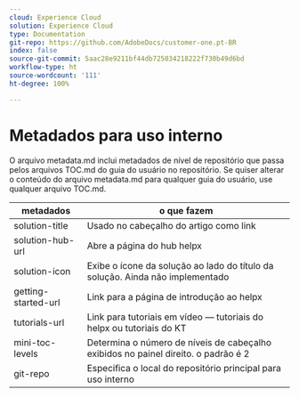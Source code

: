 ```yaml
---
cloud: Experience Cloud
solution: Experience Cloud
type: Documentation
git-repo: https://github.com/AdobeDocs/customer-one.pt-BR
index: false
source-git-commit: 5aac28e9211bf44db725034218222f730b49d6bd
workflow-type: ht
source-wordcount: '111'
ht-degree: 100%

---
```



# Metadados para uso interno

O arquivo metadata.md inclui metadados de nível de repositório que passa pelos arquivos TOC.md do guia do usuário no repositório. Se quiser alterar o conteúdo do arquivo metadata.md para qualquer guia do usuário, use qualquer arquivo TOC.md.

| metadados | o que fazem |
|--- |--- |
| solution-title | Usado no cabeçalho do artigo como link |
| solution-hub-url | Abre a página do hub helpx |
| solution-icon | Exibe o ícone da solução ao lado do título da solução. Ainda não implementado |
| getting-started-url | Link para a página de introdução ao helpx |
| tutorials-url | Link para tutoriais em vídeo — tutoriais do helpx ou tutoriais do KT |
| mini-toc-levels | Determina o número de níveis de cabeçalho exibidos no painel direito. o padrão é 2 |
| git-repo | Especifica o local do repositório principal para uso interno |

